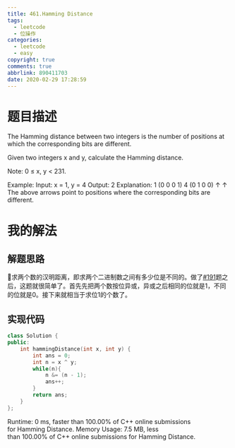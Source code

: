 ```yaml
---
title: 461.Hamming Distance
tags:
  - leetcode
  - 位操作
categories:
  - leetcode
  - easy
copyright: true
comments: true
abbrlink: 890411703
date: 2020-02-29 17:28:59
---
```

# 题目描述
The Hamming distance between two integers is the number of positions at which the corresponding bits are different.

Given two integers x and y, calculate the Hamming distance.

Note:
0 ≤ x, y < 231.

Example:
Input: x = 1, y = 4
Output: 2
Explanation:
1   (0 0 0 1)
4   (0 1 0 0)
       ↑   ↑
The above arrows point to positions where the corresponding bits are different.
# 我的解法
## 解题思路
求两个数的汉明距离，即求两个二进制数之间有多少位是不同的。做了[#191][1]题之后，这题就很简单了。首先先把两个数按位异或，异或之后相同的位就是1，不同的位就是0。接下来就相当于求位1的个数了。
## 实现代码
```C++
class Solution {
public:
    int hammingDistance(int x, int y) {
        int ans = 0;
        int n = x ^ y;
        while(n){
            n &= (n - 1);
            ans++;
        }
        return ans;
    }
};
```
Runtime: 0 ms, faster than 100.00% of C++ online submissions for Hamming Distance.
Memory Usage: 7.5 MB, less than 100.00% of C++ online submissions for Hamming Distance.

[1]:https://yutouwd.github.io/posts/100215024